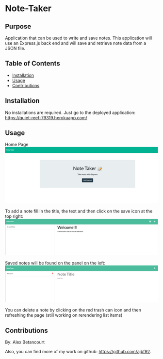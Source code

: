 # Note-Taker

## Purpose

Application that can be used to write and save notes. This application will use an Express.js back end and will save and retrieve note data from a JSON file.

## Table of Contents

* [Installation](#Installation)
* [Usage](#Usage)
* [Contributions](#Contributions)


## Installation

No installations are required. Just go to the deployed application:
https://quiet-reef-79319.herokuapp.com/

## Usage

Home Page
![ScreenShot](images/home.png)

To add a note fill in the title, the text and then click on the save icon at the top right: 
![ScreenShot](images/addingNote.png)

Saved notes will be found on the panel on the left:
![ScreenShot](images/savedNotes.png)

You can delete a note by clicking on the red trash can icon and then refreshing the page (still working on rerendering list items)
  
## Contributions

By: Alex Betancourt

Also, you can find more of my work on github: https://github.com/ajbf92.
